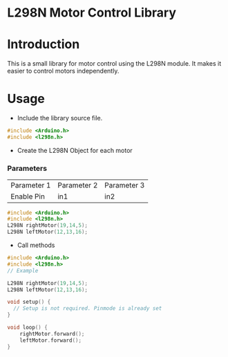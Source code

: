 # L298N Motor Control Library

# Introduction 
This is a small library for motor control using the L298N module. It makes it easier to control motors independently.

# Usage 
- Include the library source file. 

```c++ 
#include <Arduino.h>
#include <l298n.h>

```
- Create the L298N Object for each motor 
### Parameters
<table>
  <tr>
    <td>Parameter 1</td>
    <td>Parameter 2</td>
    <td>Parameter 3</td>
  <tr>
  
  <tr>
    <td>Enable Pin</td>
    <td>in1</td>
    <td>in2</td>
  <tr>
</table>

```c++
#include <Arduino.h>
#include <l298n.h>
L298N rightMotor(19,14,5);
L298N leftMotor(12,13,16);

```
- Call methods 

```c++
#include <Arduino.h>
#include <l298n.h>
// Example 

L298N rightMotor(19,14,5);
L298N leftMotor(12,13,16);

void setup() {
  // Setup is not required. Pinmode is already set
}

void loop() {
    rightMotor.forward();
    leftMotor.forward();
}
```

